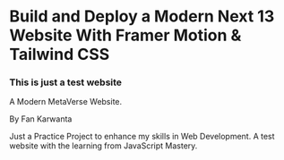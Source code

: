 # Build and Deploy a Modern Next 13 Website With Framer Motion & Tailwind CSS

### This is just a test website 

A Modern MetaVerse Website.

By Fan Karwanta

Just a Practice Project to enhance my skills in Web Development.
A test website with the learning from JavaScript Mastery.
